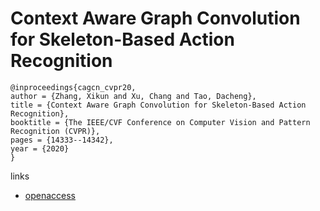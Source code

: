 # Context Aware Graph Convolution for Skeleton-Based Action Recognition

```
@inproceedings{cagcn_cvpr20,
author = {Zhang, Xikun and Xu, Chang and Tao, Dacheng},
title = {Context Aware Graph Convolution for Skeleton-Based Action Recognition},
booktitle = {The IEEE/CVF Conference on Computer Vision and Pattern Recognition (CVPR)},
pages = {14333--14342},
year = {2020}
}
```

links
- [openaccess](http://openaccess.thecvf.com/content_CVPR_2020/html/Zhang_Context_Aware_Graph_Convolution_for_Skeleton-Based_Action_Recognition_CVPR_2020_paper.html)
